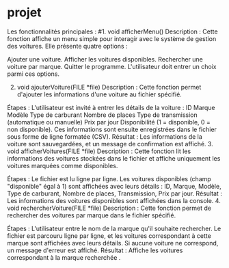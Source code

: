 # projet
Les fonctionnalités principales : 
  #1. void afficherMenu()
Description :
Cette fonction affiche un menu simple pour interagir avec le système de gestion des voitures.
Elle présente quatre options :

Ajouter une voiture.
Afficher les voitures disponibles.
Rechercher une voiture par marque.
Quitter le programme.
L'utilisateur doit entrer un choix parmi ces options.

2. void ajouterVoiture(FILE *file)
Description :
Cette fonction permet d'ajouter les informations d'une voiture au fichier spécifié.

Étapes :
L'utilisateur est invité à entrer les détails de la voiture :
ID
Marque
Modèle
Type de carburant
Nombre de places
Type de transmission (automatique ou manuelle)
Prix par jour
Disponibilité (1 = disponible, 0 = non disponible).
Ces informations sont ensuite enregistrées dans le fichier sous forme de ligne formatée (CSV).
Résultat : Les informations de la voiture sont sauvegardées, et un message de confirmation est affiché.
3. void afficherVoitures(FILE *file)
Description :
Cette fonction lit les informations des voitures stockées dans le fichier et affiche uniquement les voitures marquées comme disponibles.

Étapes :
Le fichier est lu ligne par ligne.
Les voitures disponibles (champ "disponible" égal à 1) sont affichées avec leurs détails :
ID, Marque, Modèle, Type de carburant, Nombre de places, Transmission, Prix par jour.
Résultat : Les informations des voitures disponibles sont affichées dans la console.
4. void rechercherVoiture(FILE *file)
Description :
Cette fonction permet de rechercher des voitures par marque dans le fichier spécifié.

Étapes :
L'utilisateur entre le nom de la marque qu'il souhaite rechercher.
Le fichier est parcouru ligne par ligne, et les voitures correspondant à cette marque sont affichées avec leurs détails.
Si aucune voiture ne correspond, un message d'erreur est affiché.
Résultat :
Affiche les voitures correspondant à la marque recherchée .

